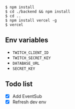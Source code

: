 ```
$ npm install
$ cd ./backend && npm install
$ cd ..
$ npm install vercel -g
$ vercel
```

## Env variables

- `TWITCH_CLIENT_ID`
- `TWITCH_SECRET_KEY`
- `DATABASE_URL`
- `SECRET_KEY`

## Todo list

- [x] Add EventSub
- [x] Refresh dev env
